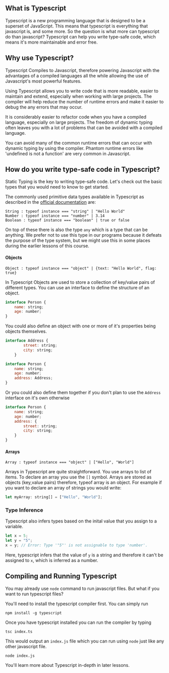 ## What is Typescript

Typescript is a new programming language that is designed to be a superset of JavaScript. This means that typescript is everything that javascript is, and some more. So the question is what more can typescript do than javascript? Typescript can help you write type-safe code, which means it's more maintainable and error free.

## Why use Typescript?

Typescript Compiles to Javascript, therefore powering Javascript with the advantages of a compiled languages all the while allowing the use of Javascript's most powerful features.

Using Typescript allows you to write code that is more readable, easier to maintain and extend, especially when working with large projects. The compiler will help reduce the number of runtime errors and make it easier to debug the any errors that may occur.

It is considerably easier to refactor code when you have a compiled language, especially on large projects. The freedom of dynamic typing often leaves you with a lot of problems that can be avoided with a compiled language. 

You can avoid many of the common runtime errors that can occur with dynamic typing by using the compiler. Phantom runtime errors like 'undefined is not a function' are very common in Javascript.

## How do you write type-safe code in Typescript?

Static Typing is the key to writing type-safe code. Let's check out the basic types that you would need to know to get started. 

The commonly used primitive data types available in Typescript as described in the [official documentation](https://www.typescriptlang.org/docs/handbook/2/everyday-types.html#the-primitives-string-number-and-boolean) are:

    String : typeof instance === "string" | "Hello World"
    Number : typeof instance === "number" | 3.14
    Boolean : typeof instance === "boolean" | true or false

On top of these there is also the type `any` which is a type that can be anything. We prefer not to use this type in our programs because it defeats the purpose of the type system, but we might use this in some places during the earlier lessons of this course.


#### Objects

    Object : typeof instance === "object" | {text: "Hello World", flag: true}

In Typescript Objects are used to store a collection of key/value pairs of different types. You can use an interface to define the structure of an object.

```js
interface Person {
    name: string;
    age: number;
}
```

You could also define an object with one or more of it's properties being objects themselves.

```js
interface Address {
        street: string;
        city: string;
    }

interface Person {
    name: string;
    age: number;
    address: Address;
}
```
Or you could also define them together if you don't plan to use the `Address` interface on it's own otherwise

```js
interface Person {
    name: string;
    age: number;
    address: {
        street: string;
        city: string;
    }
}
```
#### Arrays

    Array : typeof instance === "object" | ["Hello", "World"]

Arrays in Typescript are quite straightforward. You use arrays to list of items. To declare an array you use the `[]` symbol. Arrays are stored as objects (key,value pairs) therefore, typeof array is an object. For example if you want to declare an array of strings you would write:
```js
let myArray: string[] = ["Hello", "World"];
```

### Type Inference
Typescript also infers types based on the inital value that you assign to a variable.

```ts
let x = 5;
let y = "5";
x = y; // Error: Type '"5"' is not assignable to type 'number'.
```

Here, typescript infers that the value of `y` is a string and therefore it can't be assigned to `x`, which is inferred as a number.

## Compiling and Running Typescript

You may already use `node` command to run javascript files. But what if you want to run typescript files?

You'll need to install the typescript compiler first. You can simply run 

```
npm install -g typescript
```

Once you have typescript installed you can run the compiler by typing

```
tsc index.ts
```

This would output an `index.js` file which you can run using `node` just like any other javascript file.

```
node index.js
```

You'll learn more about Typescript in-depth in later lessons. 